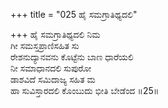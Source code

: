 +++
title = "025 ಹೈ ಸಮಗ್ರಾತಿಥ್ಯದಲಿ"

+++
ಹೈ ಸಮಗ್ರಾತಿಥ್ಯದಲಿ ನಿಮ  
ಗೀ ಸಮಸ್ತಪ್ರಾಣಿಸಹಿತ ಸು  
ರೇಶನುದ್ಯಾನವನು ಕೊಟ್ಟೆನು ಬಾಣ ಧಾರೆಯಲಿ   
ನೀ ಸಮಾಧಾನದಲಿ ಸುಪುರೋ  
ಡಾಶವಿದೆ ಸಮಿದಾಜ್ಯ ಸಹಿತ ಮ  
ಹಾ ಸುವಿಸ್ತಾರದಲಿ ಕೊಂಬುದು ಭೀತಿ ಬೇಡೆಂದ     ॥25॥